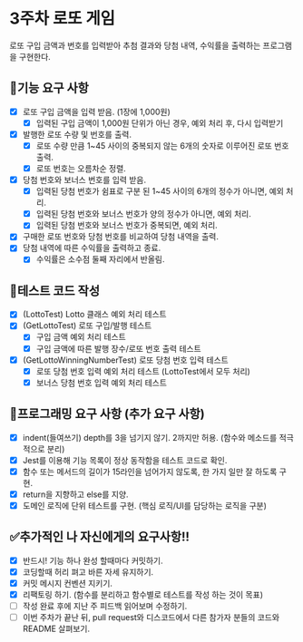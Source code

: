 # 3주차 로또 게임
로또 구입 금액과 번호를 입력받아 추첨 결과와 당첨 내역, 수익률을 출력하는 프로그램을 구현한다.

## :memo:기능 요구 사항
- [x] 로또 구입 금액을 입력 받음. (1장에 1,000원)
    - [x] 입력된 구입 금액이 1,000원 단위가 아닌 경우, 예외 처리 후, 다시 입력받기
- [x] 발행한 로또 수량 및 번호를 출력.
    - [x] 로또 수량 만큼 1~45 사이의 중복되지 않는 6개의 숫자로 이루어진 로또 번호 출력.
    - [x] 로또 번호는 오름차순 정렬.
- [x] 당첨 번호와 보너스 번호를 입력 받음.
    - [x] 입력된 당첨 번호가 쉼표로 구분 된 1~45 사이의 6개의 정수가 아니면, 예외 처리.
    - [x] 입력된 당첨 번호와 보너스 번호가 양의 정수가 아니면, 예외 처리.
    - [x] 입력된 당첨 번호와 보너스 번호가 중복되면, 예외 처리.
- [x] 구매한 로또 번호와 당첨 번호를 비교하여 당첨 내역을 출력.
- [x] 당첨 내역에 따른 수익률을 출력하고 종료.
    - [x] 수익률은 소수점 둘째 자리에서 반올림.

## :memo:테스트 코드 작성
- [x] (LottoTest) Lotto 클래스 예외 처리 테스트
- [x] (GetLottoTest) 로또 구입/발행 테스트
    - [x] 구입 금액 예외 처리 테스트
    - [x] 구입 금액에 따른 발행 장수/로또 번호 출력 테스트
- [x] (GetLottoWinningNumberTest) 로또 당첨 번호 입력 테스트
    - [x] 로또 당첨 번호 입력 예외 처리 테스트 (LottoTest에서 모두 처리)
    - [x] 보너스 당첨 번호 입력 예외 처리 테스트

## :hammer:프로그래밍 요구 사항 (추가 요구 사항)
- [x] indent(들여쓰기) depth를 3을 넘기지 않기. 2까지만 허용. (함수와 메소드를 적극적으로 분리)
- [x] Jest를 이용해 기능 목록이 정상 동작함을 테스트 코드로 확인. 
- [x] 함수 또는 메서드의 길이가 15라인을 넘어가지 않도록, 한 가지 일만 잘 하도록 구현.
- [x] return을 지향하고 else를 지양.
- [x] 도메인 로직에 단위 테스트를 구현. (핵심 로직/UI를 담당하는 로직을 구분)

## :white_check_mark:추가적인 나 자신에게의 요구사항!!
- [x] 반드시! 기능 하나 완성 할때마다 커밋하기.
- [x] 코딩할때 허리 펴고 바른 자세 유지하기.
- [x] 커밋 메시지 컨벤션 지키기.
- [x] 리팩토링 하기. (함수를 분리하고 함수별로 테스트를 작성 하는 것이 목표)
- [ ] 작성 완료 후에 지난 주 피드백 읽어보며 수정하기.
- [ ] 이번 주차가 끝난 뒤, pull request와 디스코드에서 다른 참가자 분들의 코드와 README 살펴보기.
